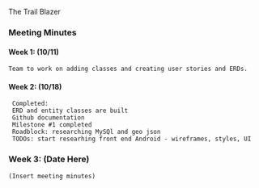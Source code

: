 The Trail Blazer 

### Meeting Minutes 
#### Week 1: (10/11)
   
    Team to work on adding classes and creating user stories and ERDs.  
    
#### Week 2: (10/18)

     Completed: 
     ERD and entity classes are built 
     Github documentation 
     Milestone #1 completed 
     Roadblock: researching MySQl and geo json
     TODOs: start researhing front end Android - wireframes, styles, UI
       
 ### Week 3: (Date Here)
 
    (Insert meeting minutes) 




